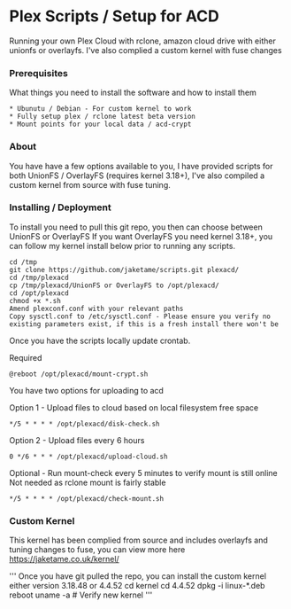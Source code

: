 # Plex Scripts / Setup for ACD

Running your own Plex Cloud with rclone, amazon cloud drive with either unionfs or overlayfs. I've also complied a custom kernel with fuse changes


### Prerequisites

What things you need to install the software and how to install them

```
* Ubunutu / Debian - For custom kernel to work
* Fully setup plex / rclone latest beta version
* Mount points for your local data / acd-crypt 
```

### About

You have have a few options available to you, I have provided scripts for both UnionFS / OverlayFS (requires kernel 3.18+), 
I've also compiled a custom kernel from source with fuse tuning.

### Installing / Deployment

To install you need to pull this git repo, you then can choose between UnionFS or OverlayFS
If you want OverlayFS you need kernel 3.18+, you can follow my kernel install below prior to running any scripts.

```
cd /tmp
git clone https://github.com/jaketame/scripts.git plexacd/
cd /tmp/plexacd
cp /tmp/plexacd/UnionFS or OverlayFS to /opt/plexacd/
cd /opt/plexacd
chmod +x *.sh
Amend plexconf.conf with your relevant paths
Copy sysctl.conf to /etc/sysctl.conf - Please ensure you verify no existing parameters exist, if this is a fresh install there won't be
```

Once you have the scripts locally update crontab.

Required

```
@reboot /opt/plexacd/mount-crypt.sh
```

You have two options for uploading to acd

Option 1 - Upload files to cloud based on local filesystem free space

```
*/5 * * * * /opt/plexacd/disk-check.sh
```

Option 2 - Upload files every 6 hours

```
0 */6 * * * /opt/plexacd/upload-cloud.sh
```

Optional - Run mount-check every 5 minutes to verify mount is still online Not needed as rclone mount is fairly stable

```
*/5 * * * * /opt/plexacd/check-mount.sh
```

### Custom Kernel

This kernel has been complied from source and includes overlayfs and tuning changes to fuse, you can view more here
https://jaketame.co.uk/kernel/

'''
Once you have git pulled the repo, you can install the custom kernel either version 3.18.48 or 4.4.52
cd kernel
cd 4.4.52
dpkg -i linux-*.deb
reboot
uname -a # Verify new kernel
'''
